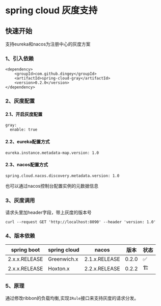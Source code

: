 # spring cloud 灰度支持

## 快速开始
支持eureka和nacos为注册中心的灰度方案

### 1、引入依赖
```
<dependency>
    <groupId>com.github.dingey</groupId>
    <artifactId>spring-cloud-gray</artifactId>
    <version>0.2.0</version>
</dependency>
```
### 2、灰度配置

#### 2.1、开启灰度配置
```
gray:
  enable: true
```
#### 2.2、eureka配置方式
```
eureka.instance.metadata-map.version: 1.0
```
#### 2.3、nacos配置方式
```
spring.cloud.nacos.discovery.metadata.version: 1.0
```
也可以通过nacos控制台配置实例的元数据信息

### 3、灰度调用
请求头里加header字段，带上灰度的版本号
```
curl --request GET 'http://localhost:8090' --header 'version: 1.0'
```
### 4、版本依赖

| spring boot   | spring cloud  |  nacos  | 版本 | 状态 |
| ---- | ---- | ---- |---- |---- |
| 2.x.x.RELEASE | Greenwich.x | 2.1.x.RELEASE | 0.2.0 | ✅ |
| 2.x.x.RELEASE | Hoxton.x | 2.2.x.RELEASE | 0.2.2 | 🏗 |

### 5、原理
通过修改ribbon的负载均衡,实现<code>IRule</code>接口来支持灰度的请求分发。
